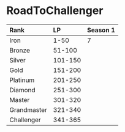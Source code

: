 # RoadToChallenger
| Rank        | LP      | Season 1 |
| :---        | :---    | :---     |
| Iron        | 1-50    | 7        |
| Bronze      | 51-100  |          |
| Silver      | 101-150 |          |
| Gold        | 151-200 |          |
| Platinum    | 201-250 |          |
| Diamond     | 251-300 |          |
| Master      | 301-320 |          |
| Grandmaster | 321-340 |          |
| Challenger  | 341-365 |          |
